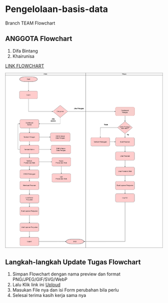 # Pengelolaan-basis-data
Branch TEAM Flowchart
<h2>ANGGOTA Flowchart</h2>
<ol>
  <li>Difa Bintang</li>
  <li>Khairunisa</li>
</ol>
<a href="https://drive.google.com/file/d/15VIyuAm4u9E40tyG_mkkTL_0AydISBLk/view?usp=sharing" target="_blank">LINK FLOWCHART</a>

![Preview](Preview.png)


<h2>Langkah-langkah Update Tugas Flowchart</h2>
<ol>
  <li>Simpan Flowchart dengan nama preview dan format PNG/JPEG/GIF/SVG/WebP</li>
  <li>Lalu Klik link ini <a href="https://github.com/ZAWARUNO/Pengelolaan-basis-data/Flowchart/">Uploud</a></li>
  <li>Masukan File nya dan isi Form perubahan bila perlu</li>
  <li>Selesai terima kasih kerja sama nya</li>
</ol>
